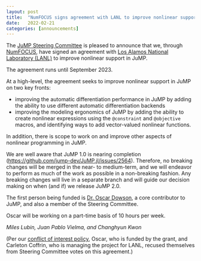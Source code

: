 ```yaml
---
layout: post
title:  "NumFOCUS signs agreement with LANL to improve nonlinear support in JuMP"
date:   2022-02-21
categories: [announcements]
---
```


The [JuMP Steering Committee](/pages/governance/#steering-committee) is pleased
to announce that we, through [NumFOCUS](https://numfocus.org), have signed an
agreement with [Los Alamos National Laboratory (LANL)](https://www.lanl.gov) to
improve nonlinear support in JuMP.

The agreement runs until September 2023.

At a high-level, the agreement seeks to improve nonlinear support in JuMP on two
key fronts:
 * improving the automatic differentiation performance in JuMP by adding the
   ability to use different automatic differentiation backends
 * improving the modeling ergonomics of JuMP by adding the ability to create
   nonlinear expressions using the `@constraint` and `@objective` macros, and
   identifying ways to add vector-valued nonlinear functions.

In addition, there is scope to work on and improve other aspects of nonlinear
programming in JuMP.

We are well aware that JuMP 1.0 is nearing completion (https://github.com/jump-dev/JuMP.jl/issues/2564).
Therefore, no breaking changes will be merged in the near- to medium-term, and
we will endeavor to perform as much of the work as possible in a non-breaking
fashion. Any breaking changes will live in a separate branch and will guide our
decision making on when (and if) we release JuMP 2.0.

The first person being funded is [Dr. Oscar Dowson](https://github.com/odow), a
core contributor to JuMP, and also a member of the Steering Committee.

Oscar will be working on a part-time basis of 10 hours per week.

_Miles Lubin, Juan Pablo Vielma, and Changhyun Kwon_

(Per our [conflict of interest policy](/pages/governance/#conflict-of-interest),
Oscar, who is funded by the grant, and Carleton Coffrin, who is managing the
project for LANL, recused themselves from Steering Committee votes on this
agreement.)
